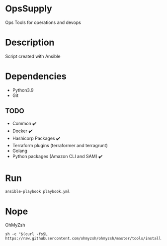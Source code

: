 # OpsSupply
Ops Tools for operations and devops

# Description 
Script created with Ansible

# Dependencies
- Python3.9
- Git

## TODO
- Common ✔️
- Docker ✔️
- Hashicorp Packages ✔️
- Terraform plugins (terraformer and terragrunt)
- Golang
- Python packages (Amazon CLI and SAM) ✔️

# Run
```bash
ansible-playbook playbook.yml
```


# Nope
OhMyZsh
```
sh -c "$(curl -fsSL https://raw.githubusercontent.com/ohmyzsh/ohmyzsh/master/tools/install.sh)"
```